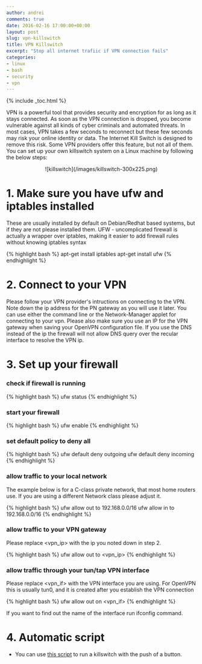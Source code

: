 ```yaml
---
author: andrei
comments: true
date: 2016-02-16 17:00:00+00:00
layout: post
slug: vpn-killswitch
title: VPN Killswitch
excerpt: "Stop all internet trafiic if VPN connection fails"
categories:
- linux
- bash
- security
- vpn
---
```


{% include _toc.html %}

VPN is a powerful tool that provides security and encryption for as long as it stays connected. As soon as the VPN connection is dropped, you become vulnerable against all kinds of cyber criminals and automated threats. In most cases, VPN takes a few seconds to reconnect but these few seconds may risk your online identity or data. The Internet Kill Switch is designed to remove this risk. Some VPN providers offer this feature, but not all of them.
You can set up your own killswitch system on a Linux machine by following the below steps: 




<div style="text-align:center" markdown="1">
![killswitch](/images/killswitch-300x225.png)
</div>

# 1. Make sure you have ufw and iptables installed
These are usually installed by default on Debian/Redhat based systems, but if they are not please installed them.
UFW - uncomplicated firewall is actually a wrapper over iptables, making it easier to add firewall rules without knowing iptables syntax

{% highlight bash %}
apt-get install iptables
apt-get install ufw
{% endhighlight %}

# 2. Connect to your VPN

Please follow your VPN provider's intructions on connecting to the VPN. Note down the ip address for the PN gateway as you will use it later. You can use either the command line or the Network-Manager applet for connecting to your vpn. Please also make sure you use an IP for the VPN gateway when saving your OpenVPN configuration file. 
If you use the DNS instead of the ip the firewall will not allow DNS query over the recular interface to resolve the VPN ip. 

# 3. Set up your firewall

### check if firewall is running

{% highlight bash %}
ufw status
{% endhighlight %}

### start your firewall

{% highlight bash %}
ufw enable
{% endhighlight %}

### set default policy to deny all

{% highlight bash %}
ufw default deny outgoing
ufw default deny incoming
{% endhighlight %}

### allow traffic to your local network

The example below is for a C-class private network, that most home routers use. If you are using a different Network class please adjust it.

{% highlight bash %}
ufw allow out to 192.168.0.0/16
ufw allow in to 192.168.0.0/16
{% endhighlight %}

### allow traffic to your VPN gateway

Please replace <vpn_ip> with the ip you noted down in step 2. 

{% highlight bash %}
ufw allow out to <vpn_ip>
{% endhighlight %}

### allow traffic through your tun/tap VPN interface

Please replace <vpn_if> with the VPN interface you are using. For OpenVPN this is usually tun0, and it is created after you establish the VPN connection

{% highlight bash %}
ufw allow out on <vpn_if>
{% endhighlight %}

If you want to find out the name of the interface run ifconfig command.

# 4. Automatic script

- You can use [this script](https://github.com/andreisid/bash/blob/master/killswitch.sh) to run a killswitch with the push of a button.
